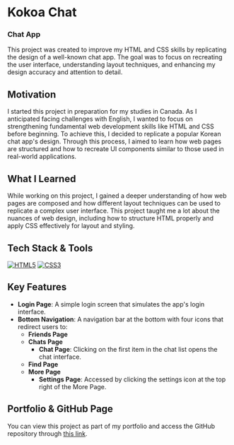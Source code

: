 # Kokoa Chat

### Chat App

This project was created to improve my HTML and CSS skills by replicating the design of a well-known chat app. The goal was to focus on recreating the user interface, understanding layout techniques, and enhancing my design accuracy and attention to detail.

## Motivation

I started this project in preparation for my studies in Canada. As I anticipated facing challenges with English, I wanted to focus on strengthening fundamental web development skills like HTML and CSS before beginning. To achieve this, I decided to replicate a popular Korean chat app's design. Through this process, I aimed to learn how web pages are structured and how to recreate UI components similar to those used in real-world applications.

## What I Learned

While working on this project, I gained a deeper understanding of how web pages are composed and how different layout techniques can be used to replicate a complex user interface. This project taught me a lot about the nuances of web design, including how to structure HTML properly and apply CSS effectively for layout and styling.

## Tech Stack & Tools

[![HTML5](https://img.shields.io/badge/HTML5-E34F26?style=for-the-badge&logo=html5&logoColor=white)](https://developer.mozilla.org/en-US/docs/Web/HTML) [![CSS3](https://img.shields.io/badge/CSS3-1572B6?style=for-the-badge&logo=css3&logoColor=white)](https://developer.mozilla.org/en-US/docs/Web/CSS)

## Key Features

- **Login Page**: A simple login screen that simulates the app's login interface.
- **Bottom Navigation**: A navigation bar at the bottom with four icons that redirect users to:
  - **Friends Page**
  - **Chats Page**
    - **Chat Page**: Clicking on the first item in the chat list opens the chat interface.
  - **Find Page**
  - **More Page**
    - **Settings Page**: Accessed by clicking the settings icon at the top right of the More Page.

## Portfolio & GitHub Page

You can view this project as part of my portfolio and access the GitHub repository through [this link](https://qwery1237.github.io/portfolio/).


